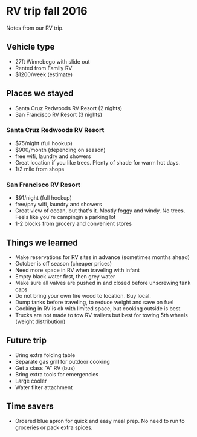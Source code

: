 # RV trip fall 2016
Notes from our RV trip.

## Vehicle type
- 27ft Winnebego with slide out
- Rented from Family RV
- $1200/week (estimate)

## Places we stayed
- Santa Cruz Redwoods RV Resort (2 nights)
- San Francisco RV Resort (3 nights)

### Santa Cruz Redwoods RV Resort
- $75/night (full hookup)
- $900/month (depending on season)
- free wifi, laundry and showers
- Great location if you like trees. Plenty of shade for warm hot days. 
- 1/2 mile from shops

### San Francisco RV Resort
- $91/night (full hookup)
- free/pay wifi, laundry and showers
- Great view of ocean, but that's it. Mostly foggy and windy. No trees. Feels like you're campingin a parking lot
- 1-2 blocks from grocery and convenient stores

## Things we learned
- Make reservations for RV sites in advance (sometimes months ahead)
- October is off season (cheaper prices)
- Need more space in RV when traveling with infant
- Empty black water first, then grey water
- Make sure all valves are pushed in and closed before unscrewing tank caps
- Do not bring your own fire wood to location. Buy local.
- Dump tanks before traveling, to reduce weight and save on fuel
- Cooking in RV is ok with limited space, but cooking outside is best
- Trucks are not made to tow RV trailers but best for towing 5th wheels (weight distribution)

## Future trip
- Bring extra folding table
- Separate gas grill for outdoor cooking
- Get a class "A" RV (bus)
- Bring extra tools for emergencies
- Large cooler
- Water filter attachment

## Time savers
- Ordered blue apron for quick and easy meal prep. No need to run to groceries or pack extra spices.

